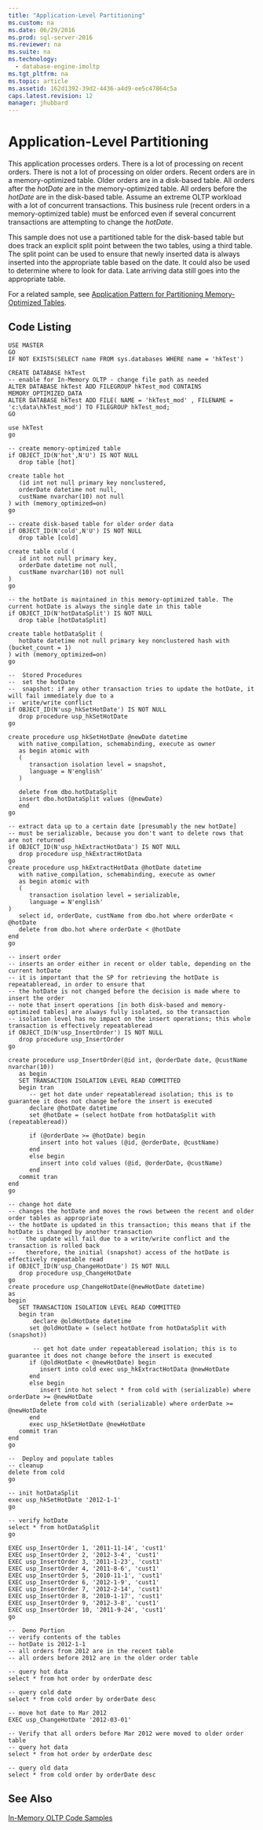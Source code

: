 ```yaml
---
title: "Application-Level Partitioning"
ms.custom: na
ms.date: 06/29/2016
ms.prod: sql-server-2016
ms.reviewer: na
ms.suite: na
ms.technology: 
  - database-engine-imoltp
ms.tgt_pltfrm: na
ms.topic: article
ms.assetid: 162d1392-39d2-4436-a4d9-ee5c47864c5a
caps.latest.revision: 12
manager: jhubbard
---
```

# Application-Level Partitioning
This application processes orders. There is a lot of processing on recent orders. There is not a lot of processing on older orders. Recent orders are in a memory-optimized table. Older orders are in a disk-based table. All orders after the *hotDate* are in the memory-optimized table. All orders before the *hotDate* are in the disk-based table. Assume an extreme OLTP workload with a lot of concurrent transactions. This business rule (recent orders in a memory-optimized table) must be enforced even if several concurrent transactions are attempting to change the *hotDate*.  
  
 This sample does not use a partitioned table for the disk-based table but does track an explicit split point between the two tables, using a third table. The split point can be used to ensure that newly inserted data is always inserted into the appropriate table based on the date. It could also be used to determine where to look for data. Late arriving data still goes into the appropriate table.  
  
 For a related sample, see [Application Pattern for Partitioning Memory-Optimized Tables](../../Topics/TopicNameNotContainA/Application-Pattern-for-Partitioning-Memory-Optimized-Tables.md).  
  
## Code Listing  
  
```tsql  
USE MASTER  
GO  
IF NOT EXISTS(SELECT name FROM sys.databases WHERE name = 'hkTest')  
  
CREATE DATABASE hkTest  
-- enable for In-Memory OLTP - change file path as needed  
ALTER DATABASE hkTest ADD FILEGROUP hkTest_mod CONTAINS MEMORY_OPTIMIZED_DATA  
ALTER DATABASE hkTest ADD FILE( NAME = 'hkTest_mod' , FILENAME = 'c:\data\hkTest_mod') TO FILEGROUP hkTest_mod;  
GO  
  
use hkTest  
go  
  
-- create memory-optimized table   
if OBJECT_ID(N'hot',N'U') IS NOT NULL  
   drop table [hot]  
  
create table hot   
   (id int not null primary key nonclustered,  
   orderDate datetime not null,  
   custName nvarchar(10) not null  
) with (memory_optimized=on)  
go  
  
-- create disk-based table for older order data  
if OBJECT_ID(N'cold',N'U') IS NOT NULL  
   drop table [cold]  
  
create table cold (  
   id int not null primary key,   
   orderDate datetime not null,   
   custName nvarchar(10) not null  
)  
go  
  
-- the hotDate is maintained in this memory-optimized table. The current hotDate is always the single date in this table  
if OBJECT_ID(N'hotDataSplit') IS NOT NULL  
   drop table [hotDataSplit]  
  
create table hotDataSplit (  
   hotDate datetime not null primary key nonclustered hash with (bucket_count = 1)  
) with (memory_optimized=on)  
go  
  
--  Stored Procedures  
--  set the hotDate  
--  snapshot: if any other transaction tries to update the hotDate, it will fail immediately due to a  
--  write/write conflict  
if OBJECT_ID(N'usp_hkSetHotDate') IS NOT NULL  
   drop procedure usp_hkSetHotDate  
go  
  
create procedure usp_hkSetHotDate @newDate datetime  
   with native_compilation, schemabinding, execute as owner  
   as begin atomic with  
   (  
      transaction isolation level = snapshot,  
      language = N'english'  
   )  
  
   delete from dbo.hotDataSplit  
   insert dbo.hotDataSplit values (@newDate)  
   end  
go  
  
-- extract data up to a certain date [presumably the new hotDate]  
-- must be serializable, because you don't want to delete rows that are not returned  
if OBJECT_ID(N'usp_hkExtractHotData') IS NOT NULL  
   drop procedure usp_hkExtractHotData  
go  
create procedure usp_hkExtractHotData @hotDate datetime  
   with native_compilation, schemabinding, execute as owner  
   as begin atomic with  
   (  
      transaction isolation level = serializable,  
      language = N'english'  
)  
   select id, orderDate, custName from dbo.hot where orderDate < @hotDate  
   delete from dbo.hot where orderDate < @hotDate  
end  
go  
  
-- insert order  
-- inserts an order either in recent or older table, depending on the current hotDate  
-- it is important that the SP for retrieving the hotDate is repeatableread, in order to ensure that  
-- the hotDate is not changed before the decision is made where to insert the order  
-- note that insert operations [in both disk-based and memory-optimized tables] are always fully isolated, so the transaction  
-- isolation level has no impact on the insert operations; this whole transaction is effectively repeatableread  
if OBJECT_ID(N'usp_InsertOrder') IS NOT NULL  
   drop procedure usp_InsertOrder  
go  
  
create procedure usp_InsertOrder(@id int, @orderDate date, @custName nvarchar(10))  
   as begin  
   SET TRANSACTION ISOLATION LEVEL READ COMMITTED  
   begin tran  
      -- get hot date under repeatableread isolation; this is to guarantee it does not change before the insert is executed  
      declare @hotDate datetime  
      set @hotDate = (select hotDate from hotDataSplit with (repeatableread))  
  
      if (@orderDate >= @hotDate) begin  
         insert into hot values (@id, @orderDate, @custName)  
      end  
      else begin  
         insert into cold values (@id, @orderDate, @custName)  
      end  
   commit tran  
end  
go  
  
-- change hot date  
-- changes the hotDate and moves the rows between the recent and older order tables as appropriate  
-- the hotDate is updated in this transaction; this means that if the hotDate is changed by another transaction  
--   the update will fail due to a write/write conflict and the transaction is rolled back  
--   therefore, the initial (snapshot) access of the hotDate is effectively repeatable read  
if OBJECT_ID(N'usp_ChangeHotDate') IS NOT NULL  
   drop procedure usp_ChangeHotDate  
go  
create procedure usp_ChangeHotDate(@newHotDate datetime)  
as  
begin  
   SET TRANSACTION ISOLATION LEVEL READ COMMITTED  
   begin tran  
       declare @oldHotDate datetime  
      set @oldHotDate = (select hotDate from hotDataSplit with (snapshot))  
  
       -- get hot date under repeatableread isolation; this is to guarantee it does not change before the insert is executed  
      if (@oldHotDate < @newHotDate) begin  
         insert into cold exec usp_hkExtractHotData @newHotDate  
      end  
      else begin  
         insert into hot select * from cold with (serializable) where orderDate >= @newHotDate  
         delete from cold with (serializable) where orderDate >= @newHotDate  
      end  
      exec usp_hkSetHotDate @newHotDate  
   commit tran  
end  
go  
  
--  Deploy and populate tables  
-- cleanup  
delete from cold  
go  
  
-- init hotDataSplit  
exec usp_hkSetHotDate '2012-1-1'   
go  
  
-- verify hotDate  
select * from hotDataSplit  
go  
  
EXEC usp_InsertOrder 1, '2011-11-14', 'cust1'  
EXEC usp_InsertOrder 2, '2012-3-4', 'cust1'  
EXEC usp_InsertOrder 3, '2011-1-23', 'cust1'  
EXEC usp_InsertOrder 4, '2011-8-6', 'cust1'  
EXEC usp_InsertOrder 5, '2010-11-1', 'cust1'  
EXEC usp_InsertOrder 6, '2012-1-9', 'cust1'  
EXEC usp_InsertOrder 7, '2012-2-14', 'cust1'  
EXEC usp_InsertOrder 8, '2010-1-17', 'cust1'  
EXEC usp_InsertOrder 9, '2012-3-8', 'cust1'  
EXEC usp_InsertOrder 10, '2011-9-24', 'cust1'  
go  
  
--  Demo Portion  
-- verify contents of the tables  
-- hotDate is 2012-1-1  
-- all orders from 2012 are in the recent table  
-- all orders before 2012 are in the older order table  
  
-- query hot data  
select * from hot order by orderDate desc  
  
-- query cold date  
select * from cold order by orderDate desc  
  
-- move hot date to Mar 2012  
EXEC usp_ChangeHotDate '2012-03-01'  
  
-- Verify that all orders before Mar 2012 were moved to older order table  
-- query hot data  
select * from hot order by orderDate desc  
  
-- query old data  
select * from cold order by orderDate desc  
```  
  
## See Also  
 [In-Memory OLTP Code Samples](../../Topics/TopicNameNotContainA/In-Memory-OLTP-Code-Samples.md)